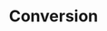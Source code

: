 ---
title       : Conversion
key         : CP-CV
skills      : Behaviour, Mindset, Persuasion
difficulty  : medium
area        : competency

questions :
    - "CP-CV-01: Describe a time when you exerted influence on high-level executives during a high-pressure situation. Describe the techniques you have used to subtly influence customers at all levels of an organisation."
    - "CP-CV-02: Describe your most successful customer conversion experience."
    - "CP-CV-03: Describe your most challenging customer conversion experience."
desirable :
    - Researched competitor offerings to highlight the unique value of a product/service
    - Gathered relevant information to determine customer goals
    - Diagnosed customer problems and prescribed a product/service solution
    - Thoroughly addressed concerns regarding product/service offerings, which led to product/service adoption
    - Successfully communicated the value of a product/service, even in high -pressure situations
bonus_points :
    - Researched industry trends and competitor offerings to highlight the unique value of a product/service
    - Gathered relevant information to determine customer goals and aligned them to product/service offerings
    - Diagnosed customer problems and prescribed a product/service solution
    - Thoroughly addressed concerns regarding product/service offerings, which led to long -term product/service adoption
    - Successfully communicated the value of a product/service to a new target market, even in high -pressure situations
---